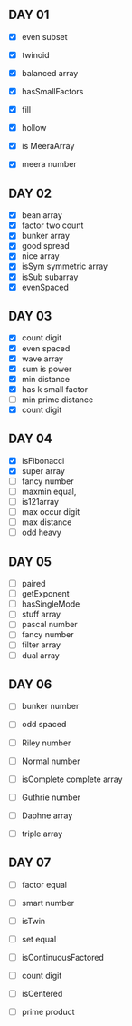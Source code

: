 ## DAY 01

- [x] even subset
- [x] twinoid
- [x] balanced array
- [x] hasSmallFactors
- [x] fill
- [x] hollow
- [x] is MeeraArray
- [x] meera number



## DAY 02

- [x] bean array
- [x] factor two count
- [x] bunker array
- [x] good spread
- [x] nice array
- [x] isSym symmetric array
- [x] isSub subarray
- [x] evenSpaced

## DAY 03

- [x] count digit
- [x] even spaced
- [x] wave array
- [x] sum is power
- [x] min distance
- [x] has k small factor
- [ ] min prime distance
- [x] count digit

## DAY 04

- [x] isFibonacci
- [x] super array
- [ ] fancy number
- [ ] maxmin equal,
- [ ] is121array
- [ ] max occur digit
- [ ] max distance
- [ ] odd heavy

## DAY 05 

- [ ] paired
- [ ] getExponent
- [ ] hasSingleMode
- [ ] stuff array
- [ ] pascal number
- [ ] fancy number
- [ ] filter array
- [ ] dual array

## DAY 06

- [ ] bunker number
- [ ] odd spaced
- [ ] Riley number
- [ ] Normal number
- [ ] isComplete complete array
- [ ] Guthrie number
- [ ] Daphne array
- [ ] triple array


## DAY 07
- [ ] factor equal
- [ ] smart number
- [ ] isTwin
- [ ] set equal
- [ ] isContinuousFactored
- [ ] count digit
- [ ] isCentered
- [ ] prime product



 










